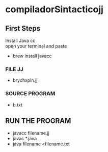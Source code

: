 # compiladorSintacticojj

## First Steps

 Install Java cc </br>
 open your terminal and paste
 - brew install javacc
 
 ### FILE JJ
 - brychxpin.jj
 
 ### SOURCE PROGRAM
 - b.txt

## RUN THE PROGRAM
- javacc filename.jj
- javac *.java
- java filename <filename.txt
